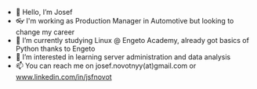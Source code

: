 - 👋 Hello, I’m Josef
- 👓 I'm working as Production Manager in Automotive but looking to change my career
- 🌱 I’m currently studying Linux @ Engeto Academy, already got basics of Python thanks to Engeto
- 👀 I’m interested in learning server administration and data analysis
- 📫 You can reach me on josef.novotnyy(at)gmail.com or www.linkedin.com/in/jsfnovot

